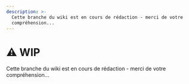 ```yaml
---
description: >-
  Cette branche du wiki est en cours de rédaction - merci de votre
  compréhension...
---
```


# ⚠️ WIP

Cette branche du wiki est en cours de rédaction - merci de votre compréhension...
